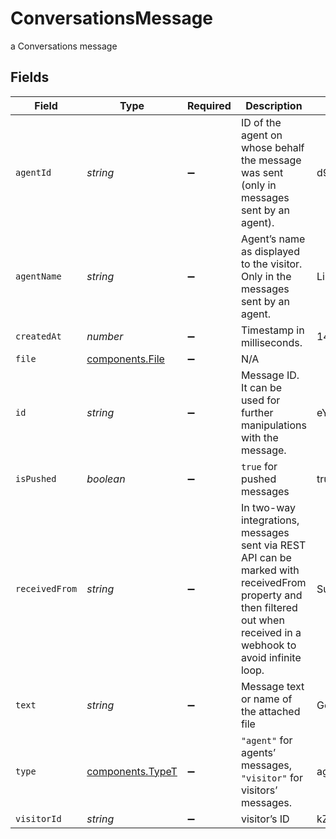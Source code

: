 # ConversationsMessage

a Conversations message


## Fields

| Field                                                                                                                                                                 | Type                                                                                                                                                                  | Required                                                                                                                                                              | Description                                                                                                                                                           | Example                                                                                                                                                               |
| --------------------------------------------------------------------------------------------------------------------------------------------------------------------- | --------------------------------------------------------------------------------------------------------------------------------------------------------------------- | --------------------------------------------------------------------------------------------------------------------------------------------------------------------- | --------------------------------------------------------------------------------------------------------------------------------------------------------------------- | --------------------------------------------------------------------------------------------------------------------------------------------------------------------- |
| `agentId`                                                                                                                                                             | *string*                                                                                                                                                              | :heavy_minus_sign:                                                                                                                                                    | ID of the agent on whose behalf the message was sent (only in messages sent by an agent).                                                                             | d9nKoegKSjmCtyK78                                                                                                                                                     |
| `agentName`                                                                                                                                                           | *string*                                                                                                                                                              | :heavy_minus_sign:                                                                                                                                                    | Agent’s name as displayed to the visitor. Only in the messages sent by an agent.                                                                                      | Liz                                                                                                                                                                   |
| `createdAt`                                                                                                                                                           | *number*                                                                                                                                                              | :heavy_minus_sign:                                                                                                                                                    | Timestamp in milliseconds.                                                                                                                                            | 1470222622433                                                                                                                                                         |
| `file`                                                                                                                                                                | [components.File](../../models/components/file.md)                                                                                                                    | :heavy_minus_sign:                                                                                                                                                    | N/A                                                                                                                                                                   |                                                                                                                                                                       |
| `id`                                                                                                                                                                  | *string*                                                                                                                                                              | :heavy_minus_sign:                                                                                                                                                    | Message ID. It can be used for further manipulations with the message.                                                                                                | eYBEm3gq3zc5ayE2g                                                                                                                                                     |
| `isPushed`                                                                                                                                                            | *boolean*                                                                                                                                                             | :heavy_minus_sign:                                                                                                                                                    | `true` for pushed messages                                                                                                                                            | true                                                                                                                                                                  |
| `receivedFrom`                                                                                                                                                        | *string*                                                                                                                                                              | :heavy_minus_sign:                                                                                                                                                    | In two-way integrations, messages sent via REST API can be marked with receivedFrom property and then filtered out when received in a webhook to avoid infinite loop. | SuperAwesomeHelpdesk                                                                                                                                                  |
| `text`                                                                                                                                                                | *string*                                                                                                                                                              | :heavy_minus_sign:                                                                                                                                                    | Message text or name of the attached file                                                                                                                             | Good morning! How can I help you?                                                                                                                                     |
| `type`                                                                                                                                                                | [components.TypeT](../../models/components/typet.md)                                                                                                                  | :heavy_minus_sign:                                                                                                                                                    | `"agent"` for agents’ messages, `"visitor"` for visitors’ messages.                                                                                                   | agent                                                                                                                                                                 |
| `visitorId`                                                                                                                                                           | *string*                                                                                                                                                              | :heavy_minus_sign:                                                                                                                                                    | visitor’s ID                                                                                                                                                          | kZMvWhf8npAu3H6qd57w2Hv6nh6rnxvg                                                                                                                                      |